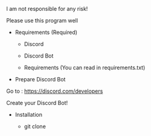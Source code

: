 I am not responsible for any risk!

Please use this program well

- Requirements (Required)

  - Discord

  - Discord Bot

  - Requirements (You can read in requirements.txt)

- Prepare Discord Bot

Go to : https://discord.com/developers

Create your Discord Bot!

- Installation
  
  - git clone

